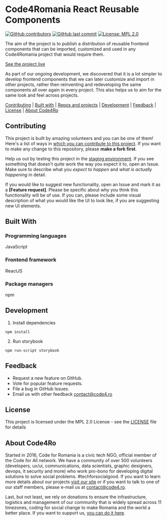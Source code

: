 # Code4Romania React Reusable Components

[![GitHub contributors](https://img.shields.io/github/contributors/code4romania/reusable-components.svg?style=for-the-badge)](https://github.com/code4romania/reusable-components/graphs/contributors) [![GitHub last commit](https://img.shields.io/github/last-commit/code4romania/reusable-components.svg?style=for-the-badge)](https://github.com/code4romania/reusable-components/commits/master) [![License: MPL 2.0](https://img.shields.io/badge/license-MPL%202.0-brightgreen.svg?style=for-the-badge)](https://opensource.org/licenses/MPL-2.0)

The aim of the project is to publish a distribution of reusable frontend components that can be imported, customized and used in any Code4Romania project that would require them.

[See the project live](https://reusable-components-peach.vercel.app/)

As part of our ongoing development, we discovered that it is a lot simpler to develop frontend components that we can later customize and import in other projects, rather then reinventing and redeveloping the same components all over again in every project. This also helps us to aim for the same look and feel across projects.

[Contributing](#contributing) | [Built with](#built-with) | [Repos and projects](#repos-and-projects) | [Development](#development) | [Feedback](#feedback) | [License](#license) | [About Code4Ro](#about-code4ro)

## Contributing

This project is built by amazing volunteers and you can be one of them! Here's a list of ways in [which you can contribute to this project](https://github.com/code4romania/.github/blob/master/CONTRIBUTING.md). If you want to make any change to this repository, please **make a fork first**.

Help us out by testing this project in the [staging environment](https://reusable-components-peach.vercel.app/). If you see something that doesn't quite work the way you expect it to, open an Issue. Make sure to describe what you _expect to happen_ and _what is actually happening_ in detail.

If you would like to suggest new functionality, open an Issue and mark it as a __[Feature request]__. Please be specific about why you think this functionality will be of use. If you can, please include some visual description of what you would like the UI to look like, if you are suggesting new UI elements.

## Built With

### Programming languages

JavaScript

### Frontend framework

ReactJS

### Package managers

npm

## Development

1. Install dependencies

```
npm install
```

2. Run storybook

```
npm run-script storybook
```

## Feedback

* Request a new feature on GitHub.
* Vote for popular feature requests.
* File a bug in GitHub Issues.
* Email us with other feedback contact@code4.ro

## License

This project is licensed under the MPL 2.0 License - see the [LICENSE](LICENSE) file for details

## About Code4Ro

Started in 2016, Code for Romania is a civic tech NGO, official member of the Code for All network. We have a community of over 500 volunteers (developers, ux/ui, communications, data scientists, graphic designers, devops, it security and more) who work pro-bono for developing digital solutions to solve social problems. #techforsocialgood. If you want to learn more details about our projects [visit our site](https://www.code4.ro/en/) or if you want to talk to one of our staff members, please e-mail us at contact@code4.ro.

Last, but not least, we rely on donations to ensure the infrastructure, logistics and management of our community that is widely spread across 11 timezones, coding for social change to make Romania and the world a better place. If you want to support us, [you can do it here](https://code4.ro/en/donate/).
